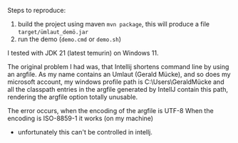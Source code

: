 Steps to reproduce:

1. build the project using maven `mvn package`, this will produce 
   a file `target/ümlaut_demö.jar`
2. run the demo (`demo.cmd` or `demo.sh`)

I tested with JDK 21 (latest temurin) on Windows 11.

The original problem I had was, that Intellij shortens command line
by using an argfile. As my name contains an Umlaut (Gerald Mücke), and so
does my microsoft account, my windows profile path is C:\Users\GeraldMücke
and all the classpath entries in the argfile generated by IntellJ
contain this path, rendering the argfile option totally unusable.

The error occurs, when the encoding of the argfile is UTF-8
When the encoding is ISO-8859-1 it works (on my machine)
- unfortunately this can't be controlled in intellj.
